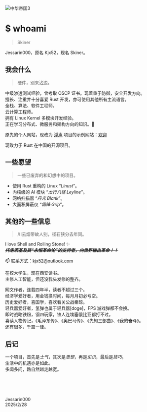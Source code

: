 ![中华帝国3](https://github.com/kjx52/kjx52/blob/main/%E4%B8%AD%E5%8D%8E%E5%B8%9D%E5%9B%BD3.png)

# $ whoami
> Skiner

Jessarin000，原名 Kjx52，现名 Skiner。

## 我会什么
> 硬件，别来沾边。

中级渗透测试经验，曾考取 OSCP 证书。现着重于防御，安全开发方向。  
擅长、注重并十分喜爱 Rust 开发，亦可使用其他所有主流语言。  
全栈、算法、软件工程师。  
云计算工程师。  
拥有 Linux Kernel 多模块开发经验。  
正在学习分布式、微服务和架构方向的知识。🤔  

原先的个人网站，现改为 [浮声](https://github.com/kjx52/EAR_v3) 项目的示例网站：[欢迎](https://www.shhengdong.cn)

现致力于 Rust 在中国的开源项目。  

## 一些愿望
> 一些已废弃的和幻想中的项目。

+ 使用 Rust 重构的 Linux “*Linust*”。
+ 内核级的 AI 模块 “*太行八径 Leyline*”。
+ 网络扫描器 “*丹光 Blank*”。
+ 大面积屏蔽仪 “*霜降 Grip*”。

## 其他的一些信息
> 川云烟带故人别，径石狭分去年同。

I love Shell and Rolling Stone! ✨  
~~***托洛茨基及其“永恒革命论”的支持者，向世界输出革命！！***~~  

📫 联系方式：<kjx52@outlook.com>

在校大学生，现在西安读书。  
主修人工智能，但还没我头发修的整齐。  

网文作者，连载四年半，读者不超过三个。  
经济学爱好者，用金钱换时间，每月月初必亏空。  
历史爱好者，喜国学，喜欢看关公战秦琼。  
轻兵器爱好者，氢弹也属于轻兵器[doge]，FPS 游戏弹都不会换。  
即时战略铁粉，钢四玩家，铁人连埃塞俄比亚都打不过。  
喜读人物传记，《毛泽东传》、《奥巴马传》、《先知三部曲》、~~《我的奋斗》~~。  
还有很多，千篇一律。  

## 后记

一个项目，首先是*士气*，其次是*思想*，再是*见识*，最后是*技巧*。  
生活中的机遇亦是如此。  
多闻多问，路自然越走越宽。  

<br><br><br>

Jessarin000  
2025/2/28

<!--
**kjx52/kjx52** is a ✨ _special_ ✨ repository because its `README.md` (this file) appears on your GitHub profile.

Here are some ideas to get you started:

- 🔭 I’m currently working on ...
- 🌱 I’m currently learning ...
- 👯 I’m looking to collaborate on ...
- 🤔 I’m looking for help with ...
- 💬 Ask me about ...
- 📫 How to reach me: ...
- 😄 Pronouns: ...
- ⚡ Fun fact: ...
-->
